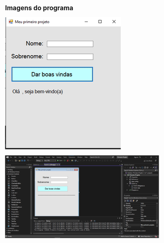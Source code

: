 ## Imagens do programa

<img src="dar_saudacoes.png">
<br/><br/>
<img src="dar_saudacoes_programa.png">